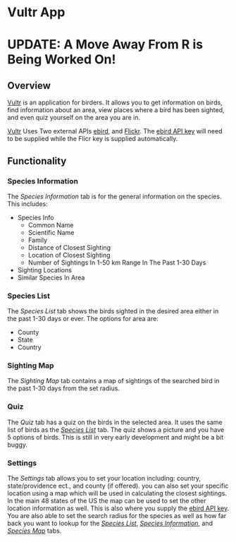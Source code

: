 # Vultr App
# UPDATE: A Move Away From R is Being Worked On!


## Overview
[Vultr](https://lvan.shinyapps.io/Vultr/) is an application for birders. It allows you to get information on birds, find information about an area, view places where a bird has been sighted, and even quiz yourself on the area you are in.

[Vultr](https://lvan.shinyapps.io/Vultr/) Uses Two external APIs [ebird](https://ebird.org/home), and  [Flickr](https://flickr.com). The [ebird API key](https://ebird.org/api/keygen) will need to be supplied while the Flicr key is supplied automatically.

## Functionality

### Species Information

The _Species Information_ tab is for the general information on the species. This includes:
* Species Info
  - Common Name
  - Scientific Name
  - Family
  - Distance of Closest Sighting
  - Location of Closest Sighting
  - Number of Sightings In 1-50 km Range In The Past 1-30 Days
* Sighting Locations
* Similar Species In Area

### Species List

The _Species List_ tab shows the birds sighted in the desired area either in the past 1-30 days or ever. The options for area are:
* County
* State
* Country

### Sighting Map

The _Sighting Map_ tab contains a map of sightings of the searched bird in the past 1-30 days from the set radius.

### Quiz

The _Quiz_ tab has a quiz on the birds in the selected area. It uses the same list of birds as the  [_Species List_](README.md#species-list) tab. The quiz shows a picture and you have 5 options of birds. This is still in very early development and might be a bit buggy.

### Settings

The _Settings_ tab allows you to set your location including: country, state/providence ect., and county (if offered). you can also set your specific location using a map which will be used in calculating the closest sightings. In the main 48 states of the US the map can be used to set the other location information as well. This is also where you supply the [ebird API key](https://ebird.org/api/keygen). You are also able to set the search radius for the species as well as how far back you want to lookup for the [_Species List_](README.md#species-list), [_Species Information_](README.md#species-information), and [_Species Map_](README.md#sighting-map) tabs.
